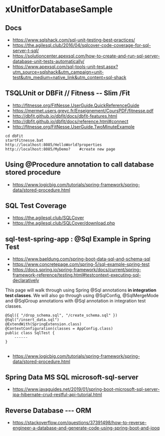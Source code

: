 # xUnitforDatabaseSample

## Docs
- https://www.sqlshack.com/sql-unit-testing-best-practices/
- https://the.agilesql.club/2016/04/sqlcover-code-coverage-for-sql-server-t-sql/
- https://solutioncenter.apexsql.com/how-to-create-and-run-sql-server-database-unit-tests-automatically/
- https://www.apexsql.com/sql-tools-unit-test.aspx?utm_source=sqlshack&utm_campaign=unit-test&utm_medium=native_link&utm_content=sql-shack


##  TSQLUnit  or  DBFit // Fitness  -- Slim /Fit
- http://fitnesse.org/FitNesse.UserGuide.QuickReferenceGuide
- https://mermet.users.greyc.fr/Enseignement/CoursPDF/fitnesse.pdf
- http://dbfit.github.io/dbfit/docs/dbfit-features.html
- http://dbfit.github.io/dbfit/docs/reference.html#connect
- http://fitnesse.org/FitNesse.UserGuide.TwoMinuteExample
```
cd dbFit
startFitnesse.bat
http://localhost:8085/HelloWorld?properties
http://localhost:8085/MyDemo?    #create new page
```

## Using @Procedure annotation to call database stored procedure
- https://www.logicbig.com/tutorials/spring-framework/spring-data/stored-procedure.html

## SQL Test Coverage
- https://the.agilesql.club/SQLCover
- https://the.agilesql.club/SQLCover/download.php

## sql-test-spring-app : @Sql Example in Spring Test
- https://www.baeldung.com/spring-boot-data-sql-and-schema-sql
- https://www.concretepage.com/spring-5/sql-example-spring-test
- https://docs.spring.io/spring-framework/docs/current/spring-framework-reference/testing.html#testcontext-executing-sql-declaratively

This page will walk through using Spring @Sql annotations **in integration test classes**. 
We will also go through using @SqlConfig, @SqlMergeMode and @SqlGroup annotations with @Sql annotation in integration test classes.

```
@Sql({ "/drop_schema.sql", "/create_schema.sql" })
@Sql("/insert_data.sql")
@ExtendWith(SpringExtension.class)
@ContextConfiguration(classes = AppConfig.class)
public class SqlTest {
    ------
} 
```

##
- https://www.logicbig.com/tutorials/spring-framework/spring-data/stored-procedure.html

## Spring Data  MS SQL  microsoft-sql-server
- https://www.javaguides.net/2019/01/spring-boot-microsoft-sql-server-jpa-hibernate-crud-restful-api-tutorial.html

## Reverse Database --- ORM
- https://stackoverflow.com/questions/37391498/how-to-reverse-engineer-a-database-and-generate-code-using-spring-boot-and-jooq


